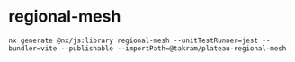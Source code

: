 # regional-mesh

```
nx generate @nx/js:library regional-mesh --unitTestRunner=jest --bundler=vite --publishable --importPath=@takram/plateau-regional-mesh
```
